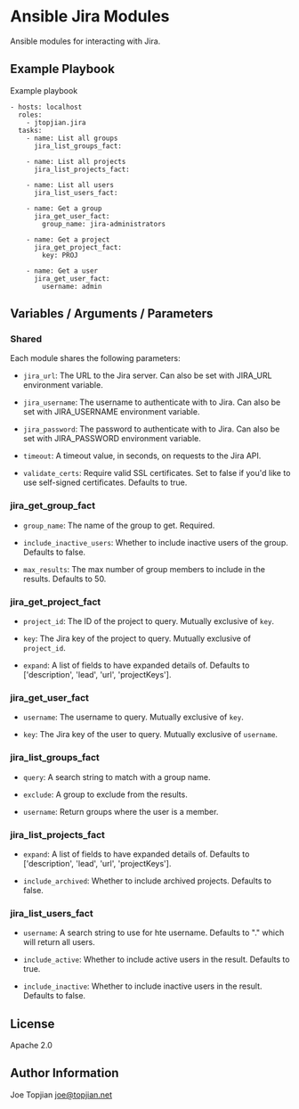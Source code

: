 Ansible Jira Modules
=====================

Ansible modules for interacting with Jira.

Example Playbook
----------------

Example playbook

    - hosts: localhost
      roles:
        - jtopjian.jira
      tasks:
        - name: List all groups
          jira_list_groups_fact:

        - name: List all projects
          jira_list_projects_fact:

        - name: List all users
          jira_list_users_fact:

        - name: Get a group
          jira_get_user_fact:
            group_name: jira-administrators

        - name: Get a project
          jira_get_project_fact:
            key: PROJ

        - name: Get a user
          jira_get_user_fact:
            username: admin

Variables / Arguments / Parameters
-----------------------------------------------

### Shared

Each module shares the following parameters:

* `jira_url`: The URL to the Jira server.
  Can also be set with JIRA_URL environment variable.

* `jira_username`: The username to authenticate with to Jira.
  Can also be set with JIRA_USERNAME environment variable.

* `jira_password`: The password to authenticate with to Jira.
  Can also be set with JIRA_PASSWORD environment variable.

* `timeout`: A timeout value, in seconds, on requests to the
  Jira API.

* `validate_certs`: Require valid SSL certificates. Set to false
  if you'd like to use self-signed certificates. Defaults to true.

### jira_get_group_fact

* `group_name`: The name of the group to get. Required.

* `include_inactive_users`: Whether to include inactive users of the group.
  Defaults to false.

* `max_results`: The max number of group members to include in the results.
  Defaults to 50.

### jira_get_project_fact

* `project_id`: The ID of the project to query.
  Mutually exclusive of `key`.

* `key`: The Jira key of the project to query.
  Mutually exclusive of `project_id`.

* `expand`: A list of fields to have expanded details of.
  Defaults to ['description', 'lead', 'url', 'projectKeys'].

### jira_get_user_fact

* `username`: The username to query.
  Mutually exclusive of `key`.

* `key`: The Jira key of the user to query.
  Mutually exclusive of `username`.

### jira_list_groups_fact

* `query`: A search string to match with a group name.

* `exclude`: A group to exclude from the results.

* `username`: Return groups where the user is a member.

### jira_list_projects_fact

* `expand`: A list of fields to have expanded details of.
  Defaults to ['description', 'lead', 'url', 'projectKeys'].

* `include_archived`: Whether to include archived projects.
  Defaults to false.

### jira_list_users_fact

* `username`: A search string to use for hte username.
  Defaults to "." which will return all users.

* `include_active`: Whether to include active users in the result.
  Defaults to true.

* `include_inactive`: Whether to include inactive users in the result.
  Defaults to false.

License
-------

Apache 2.0

Author Information
------------------

Joe Topjian <joe@topjian.net>
